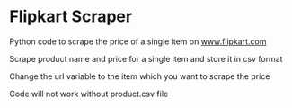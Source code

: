# Flipkart Scraper
Python code to scrape the price of a single item on www.flipkart.com

Scrape product name and price for a single item and store it in csv format

Change the url variable to the item which you want to scrape the price

Code will not work without product.csv file
